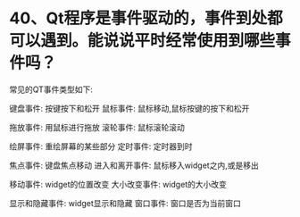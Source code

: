 # 40、Qt程序是事件驱动的，事件到处都可以遇到。能说说平时经常使用到哪些事件吗？

常见的QT事件类型如下:

键盘事件: 按键按下和松开    鼠标事件: 鼠标移动,鼠标按键的按下和松开

拖放事件: 用鼠标进行拖放    滚轮事件: 鼠标滚轮滚动

绘屏事件: 重绘屏幕的某些部分    定时事件: 定时器到时

焦点事件: 键盘焦点移动   进入和离开事件: 鼠标移入widget之内,或是移出

移动事件: widget的位置改变    大小改变事件: widget的大小改变

显示和隐藏事件: widget显示和隐藏    窗口事件: 窗口是否为当前窗口 
